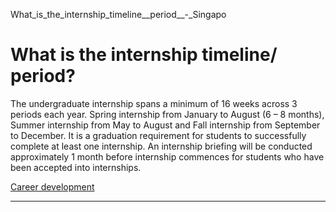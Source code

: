 What_is_the_internship_timeline__period__-_Singapo



What is the internship timeline/ period?
========================================

The undergraduate internship spans a minimum of 16 weeks across 3 periods each year. Spring internship from January to August (6 – 8 months), Summer internship from May to August and Fall internship from September to December. It is a graduation requirement for students to successfully complete at least one internship. An internship briefing will be conducted approximately 1 month before internship commences for students who have been accepted into internships.

[Career development](https://www.sutd.edu.sg/tag/career-development/)

---

